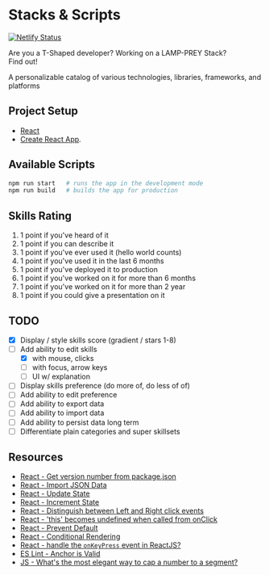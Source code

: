 # Stacks & Scripts

[![Netlify Status](https://api.netlify.com/api/v1/badges/17b9669a-94bc-4422-a191-c132d8009dc6/deploy-status)](https://app.netlify.com/sites/stacksandskills/deploys)

Are you a T-Shaped developer? 
Working on a LAMP-PREY Stack?  
Find out!

A personalizable catalog of various technologies, libraries, frameworks, and platforms

## Project Setup

* [React](https://reactjs.org/)
* [Create React App](https://github.com/facebook/create-react-app).

## Available Scripts

```bash
npm run start   # runs the app in the development mode
npm run build   # builds the app for production
```

## Skills Rating

1. 1 point if you've heard of it
2. 1 point if you can describe it
3. 1 point if you've ever used it (hello world counts)
4. 1 point if you've used it in the last 6 months
5. 1 point if you've deployed it to production
6. 1 point if you've worked on it for more than 6 months
7. 1 point if you've worked on it for more than 2 year
8. 1 point if you could give a presentation on it

## TODO

* [x] Display / style skills score (gradient / stars 1-8)
* [ ] Add ability to edit skills
  * [x] with mouse, clicks
  * [ ] with focus, arrow keys
  * [ ] UI w/ explanation
* [ ] Display skills preference (do more of, do less of of)
* [ ] Add ability to edit preference
* [ ] Add ability to export data
* [ ] Add ability to import data
* [ ] Add ability to persist data long term
* [ ] Differentiate plain categories and super skillsets

## Resources

* [React - Get version number from package.json](https://stackoverflow.com/a/50822003/1366033)
* [React - Import JSON Data](https://stackoverflow.com/a/45662052/1366033)
* [React - Update State](https://learn.co/lessons/react-updating-state)
* [React - Increment State](https://stackoverflow.com/a/39316556/1366033)
* [React - Distinguish between Left and Right click events](https://stackoverflow.com/q/31110184/1366033)
* [React - 'this' becomes undefined when called from onClick](https://github.com/facebook/react/issues/5040#issuecomment-362503705)
* [React - Prevent Default](https://medium.com/@ericclemmons/react-event-preventdefault-78c28c950e46)
* [React - Conditional Rendering](https://reactjs.org/docs/conditional-rendering.html#inline-if-else-with-conditional-operator)
* [React - handle the `onKeyPress` event in ReactJS?](https://stackoverflow.com/a/35707795/1366033)
* [ES Lint - Anchor is Valid](https://github.com/evcohen/eslint-plugin-jsx-a11y/blob/master/docs/rules/anchor-is-valid.md)
* [JS - What's the most elegant way to cap a number to a segment?](https://stackoverflow.com/a/11409944/1366033)